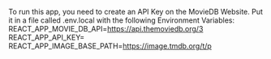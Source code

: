 To run this app, you need to create an API Key on the MovieDB Website.
Put it in a file called .env.local with the following Environment Variables:
REACT_APP_MOVIE_DB_API=https://api.themoviedb.org/3
REACT_APP_API_KEY=<YOUR API KEY>
REACT_APP_IMAGE_BASE_PATH=https://image.tmdb.org/t/p

